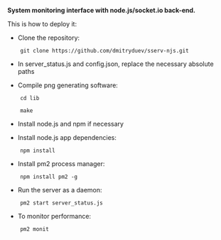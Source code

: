 **System monitoring interface with node.js/socket.io back-end.**

This is how to deploy it:

- Clone the repository:

```
	git clone https://github.com/dmitryduev/sserv-njs.git
```

- In server_status.js and config.json, replace the necessary absolute paths

- Compile png generating software:

```
	cd lib

	make
```

- Install node.js and npm if necessary

- Install node.js app dependencies:

```
	npm install
```

- Install pm2 process manager:

```
	npm install pm2 -g
```

- Run the server as a daemon:

```
	pm2 start server_status.js
```

- To monitor performance:

```
	pm2 monit
```
